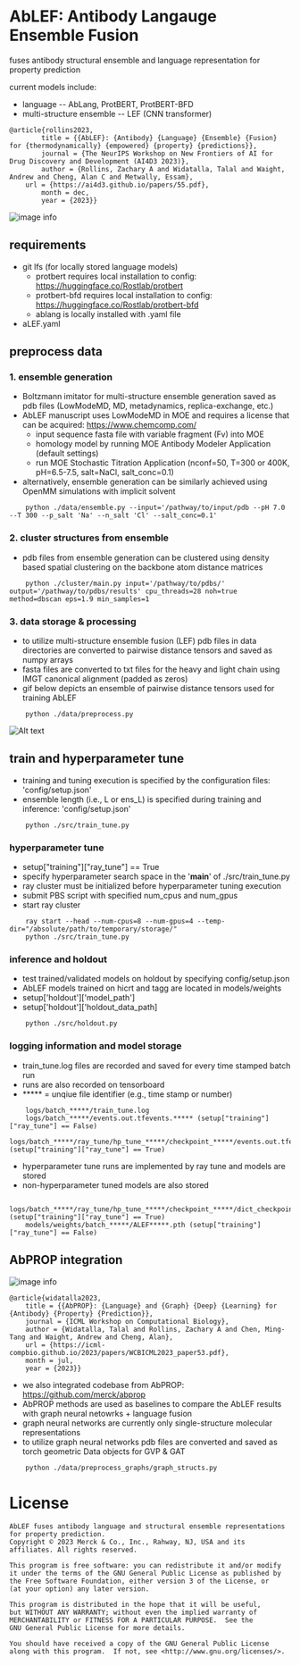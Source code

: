 # AbLEF: Antibody Langauge Ensemble Fusion

fuses antibody structural ensemble and language representation for property prediction

current models include:
- language -- AbLang, ProtBERT, ProtBERT-BFD
- multi-structure ensemble -- LEF (CNN transformer)

```
@article{rollins2023,
        title = {{AbLEF}: {Antibody} {Language} {Ensemble} {Fusion} for {thermodynamically} {empowered} {property} {predictions}},
        journal = {The NeurIPS Workshop on New Frontiers of AI for Drug Discovery and Development (AI4D3 2023)},
        author = {Rollins, Zachary A and Widatalla, Talal and Waight, Andrew and Cheng, Alan C and Metwally, Essam},
	url = {https://ai4d3.github.io/papers/55.pdf},
        month = dec,
        year = {2023}}
```

![image info](pics/AbLEF.png)

## requirements
- git lfs (for locally stored language models)
    - protbert requires local installation to config: https://huggingface.co/Rostlab/protbert
    - protbert-bfd requires local installation to config: https://huggingface.co/Rostlab/protbert-bfd
    - ablang is locally installed with .yaml file
- aLEF.yaml

## preprocess data
### 1. ensemble generation
- Boltzmann imitator for multi-structure ensemble generation saved as pdb files (LowModeMD, MD, metadynamics, replica-exchange, etc.)
- AbLEF manuscript uses LowModeMD in MOE and requires a license that can be acquired: https://www.chemcomp.com/
	- input sequence fasta file with variable fragment (Fv) into MOE
 	- homology model by running MOE Antibody Modeler Application (default settings)
  	- run MOE Stochastic Titration Application (nconf=50, T=300 or 400K, pH=6.5-7.5, salt=NaCl, salt_conc=0.1) 
- alternatively, ensemble generation can be similarly achieved using OpenMM simulations with implicit solvent
```
    python ./data/ensemble.py --input='/pathway/to/input/pdb --pH 7.0 --T 300 --p_salt 'Na' --n_salt 'Cl' --salt_conc=0.1'
```
### 2. cluster structures from ensemble
- pdb files from ensemble generation can be clustered using density based spatial clustering on the backbone atom distance matrices
```
    python ./cluster/main.py input='/pathway/to/pdbs/' output='/pathway/to/pdbs/results' cpu_threads=28 noh=true method=dbscan eps=1.9 min_samples=1 
```
### 3. data storage & processing 
- to utilize multi-structure ensemble fusion (LEF) pdb files in data directories are converted to pairwise distance tensors and saved as numpy arrays
- fasta files are converted to txt files for the heavy and light chain using IMGT canonical alignment (padded as zeros)
- gif below depicts an ensemble of pairwise distance tensors used for training AbLEF
```
    python ./data/preprocess.py
```

![Alt text](pics/Ab.gif)

## train and hyperparameter tune
- training and tuning execution is specified by the configuration files: 'config/setup.json'
- ensemble length (i.e., L or ens_L) is specified during training and inference: 'config/setup.json'
```
    python ./src/train_tune.py
```

### hyperparameter tune
- setup["training"]["ray_tune"] == True
- specify hyperparameter search space in the '__main__' of ./src/train_tune.py
- ray cluster must be initialized before hyperparameter tuning execution
- submit PBS script with specified num_cpus and num_gpus
- start ray cluster
```
    ray start --head --num-cpus=8 --num-gpus=4 --temp-dir="/absolute/path/to/temporary/storage/"
    python ./src/train_tune.py
```

### inference and holdout
- test trained/validated models on holdout by specifying config/setup.json
- AbLEF models trained on hicrt and tagg are located in models/weights
- setup['holdout']['model_path']
- setup['holdout']['holdout_data_path]
```
    python ./src/holdout.py
```

### logging information and model storage
- train_tune.log files are recorded and saved for every time stamped batch run
- runs are also recorded on tensorboard
- ***** = unqiue file identifier (e.g., time stamp or number)
```
    logs/batch_*****/train_tune.log
    logs/batch_*****/events.out.tfevents.***** (setup["training"]["ray_tune"] == False)
    logs/batch_*****/ray_tune/hp_tune_*****/checkpoint_*****/events.out.tfevents.***** (setup["training"]["ray_tune"] == True)
```

- hyperparameter tune runs are implemented by ray tune and models are stored
- non-hyperparameter tuned models are also stored
```
    logs/batch_*****/ray_tune/hp_tune_*****/checkpoint_*****/dict_checkpoint.pkl (setup["training"]["ray_tune"] == True)
    models/weights/batch_*****/ALEF*****.pth (setup["training"]["ray_tune"] == False)
```
## AbPROP integration

![image info](pics/abprop.png)

```
@article{widatalla2023,
	title = {{AbPROP}: {Language} and {Graph} {Deep} {Learning} for {Antibody} {Property} {Prediction}},
	journal = {ICML Workshop on Computational Biology},
	author = {Widatalla, Talal and Rollins, Zachary A and Chen, Ming-Tang and Waight, Andrew and Cheng, Alan},
	url = {https://icml-compbio.github.io/2023/papers/WCBICML2023_paper53.pdf},
	month = jul,
	year = {2023}}
```

- we also integrated codebase from AbPROP: https://github.com/merck/abprop 
- AbPROP methods are used as baselines to compare the AbLEF results with graph neural netowrks + language fusion
- graph neural networks are currently only single-structure molecular representations
- to utilize graph neural networks pdb files are converted and saved as torch geometric Data objects for GVP & GAT
```
    python ./data/preprocess_graphs/graph_structs.py
```

# License
    AbLEF fuses antibody language and structural ensemble representations for property prediction.
    Copyright © 2023 Merck & Co., Inc., Rahway, NJ, USA and its affiliates. All rights reserved.

    This program is free software: you can redistribute it and/or modify
    it under the terms of the GNU General Public License as published by
    the Free Software Foundation, either version 3 of the License, or
    (at your option) any later version.

    This program is distributed in the hope that it will be useful,
    but WITHOUT ANY WARRANTY; without even the implied warranty of
    MERCHANTABILITY or FITNESS FOR A PARTICULAR PURPOSE.  See the
    GNU General Public License for more details.

    You should have received a copy of the GNU General Public License
    along with this program.  If not, see <http://www.gnu.org/licenses/>.
